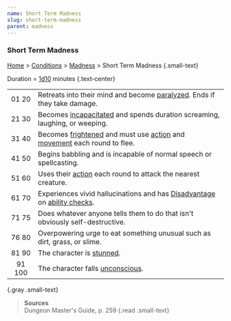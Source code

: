 ```yaml
---
name: Short Term Madness
slug: short-term-madness
parent: madness
---
```

### Short Term Madness
 [Home](dm-operations-center) > [Conditions](conditions) > [Madness](madness)  > Short Term Madness {.small-text}

Duration = [1d10](/roll/1d10) minutes {.text-center}

|||
| :---: | :----------------------------------------------------------------------------------------------------------------------- |
| 01 20 | Retreats into their mind and become [paralyzed](paralyzed). Ends if they take damage.                                    |
| 21 30 | Becomes [incapacitated](incapacitated) and spends duration screaming, laughing, or weeping.                              |
| 31 40 | Becomes [frightened](frightened) and must use [action](action) and [movement](movement-menu) each round to flee.         |
| 41 50 | Begins babbling and is incapable of normal speech or spellcasting.                                                       |
| 51 60 | Uses their [action](action) each round to attack the nearest creature.                                                   |
| 61 70 | Experiences vivid hallucinations and has [Disadvantage](advantage-and-disadvantage) on [ability checks](ability-checks). |
| 71 75 | Does whatever anyone tells them to do that isn't obviously self-destructive.                                             |
| 76 80 | Overpowering urge to eat something unusual such as dirt, grass, or slime.                                                |
| 81 90 | The character is [stunned](stunned).                                                                                     |
| 91 100 | The character falls [unconscious](unconscious).                                                                         |
{.gray .small-text}

> **Sources** <br/>
> Dungeon Master's Guide, p. 259
{.read .small-text}



